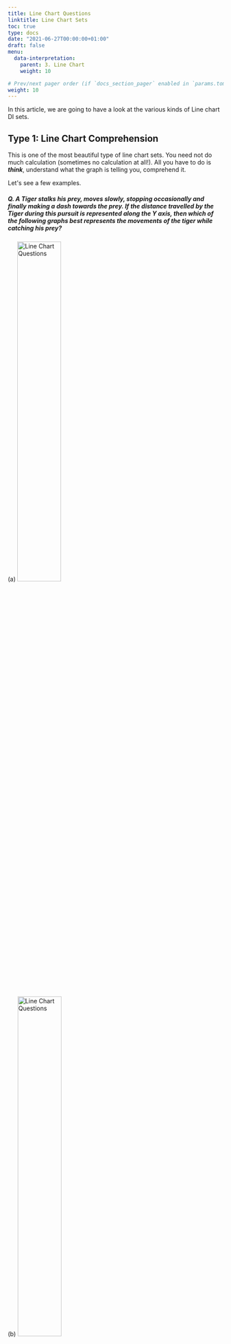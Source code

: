 ```yaml
---
title: Line Chart Questions
linktitle: Line Chart Sets
toc: true
type: docs
date: "2021-06-27T00:00:00+01:00"
draft: false
menu:
  data-interpretation:
    parent: 3. Line Chart  
    weight: 10

# Prev/next pager order (if `docs_section_pager` enabled in `params.toml`)
weight: 10
---
```


In this article, we are going to have a look at the various kinds of Line chart DI sets. 

## Type 1: Line Chart Comprehension

This is one of the most beautiful type of line chart sets. You need not do much calculation (sometimes no calculation at all!). All you have to do is ***think***, understand what the graph is telling you, comprehend it. 

Let's see a few examples. 

##### Q. A Tiger stalks his prey, moves slowly, stopping occasionally and finally making a dash towards the prey. If the distance travelled by the Tiger during this pursuit is represented along the Y axis, then which of the following graphs best represents the movements of the tiger while catching his prey?
(a) <img src="../../../media/di/line-chart-question-4.png" alt="Line Chart Questions" style="width:45%;height:45%;">   
(b) <img src="../../../media/di/line-chart-question-5.png" alt="Line Chart Questions" style="width:45%;height:45%;">    
(c) <img src="../../../media/di/line-chart-question-6.png" alt="Line Chart Questions" style="width:45%;height:45%;">   
(d) <img src="../../../media/di/line-chart-question-7.png" alt="Line Chart Questions" style="width:45%;height:45%;">

Explanation:<br>
<div class="Exp">

Answer: (a)

Option (b) can be rejected straightaway, as it shows that the Tiger travels some distance in zero time duration (represented by the vertical lines). It means that the Tiger has infinite speed, which is not possible. 

Option (c) is also wrong as it shows a decrease in distance with time which is not possible.
According to the question, the tiger stops occasionally during his pursuit of the prey. The only two graphs representing this are given in option (a) and option (d). 

Out of option (a) and option (d), option (a) is correct as it shows a rapid increase in speed of the Tiger at the end (according to the question, the Tiger makes a dash towards the prey in the end). Whereas in option (d), the tiger moves slower in the end than his earlier speeds.
</div> <br>


##### Q. Consider the information given below and answer the 3 (three) items that follow.

Following graph depicts a 20 km race between a Rabbit and a Tortoise.
<img src="../../../media/di/line-chart-question-1.png" alt="Line Chart Questions" style="width:90%;height:90%;">

Q1. How many times did the rabbit take rest during the race? <br>
(a) 2	<br>
(b) 3 <br>
(c) 4	<br>	
(d) 6 <br>

Q2. After starting the race from the same point, how many times did the Rabbit overtake the Tortoise during the race? <br>
(a) 2	<br>
(b) 3 <br>
(c) 4	<br>		
(d) 5 <br>

Q3.	After how much time since the start of the race did the Tortoise overtake the Rabbit for the first time? <br>
(a) 21 hours <br>		
(b) 29 hours <br>
(c) 35 hours <br>
(d) 14 hours <br>

Explanation:<br>
<div class="Exp">

Answer 1:	(b)

The horizontal lines in the graph depict the time-duration during which the Rabbit was at rest, as distance is not increasing with time. Thus, it’s evident that he took rest 3 times.

Answer 2:	(a)

The Rabbit overtook Tortoise two times as shown in the graph given below. 
<img src="../../../media/di/line-chart-question-2.png" alt="Line Chart Questions" style="width:90%;height:90%;">
These are the instances on which the line graph of Rabbit moves above that of the Tortoise, i.e. when the total distance travelled by the Rabbit becomes more than that travelled by the Tortoise.

Answer 3:	(a)

The Tortoise overtook the Rabbit for the first time at point A as shown in the graph given below.
<img src="../../../media/di/line-chart-question-3.png" alt="Line Chart Questions" style="width:90%;height:90%;">
This happens at approximately 21 hours since the start of the race. Hence, option (a) is the correct answer. <br>
In fact we may straightaway eliminate options (c) and (d), as they fall outside the 15-30 hours range, while point A is definitely within this range.
</div> <br>

